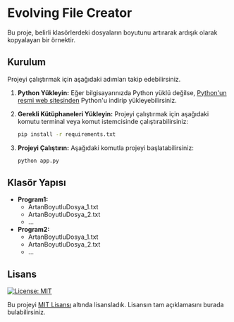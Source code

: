 # Evolving File Creator

Bu proje, belirli klasörlerdeki dosyaların boyutunu artırarak ardışık olarak kopyalayan bir örnektir.

## Kurulum

Projeyi çalıştırmak için aşağıdaki adımları takip edebilirsiniz.

1. **Python Yükleyin:** Eğer bilgisayarınızda Python yüklü değilse, [Python'un resmi web sitesinden](https://www.python.org/downloads/) Python'u indirip yükleyebilirsiniz.

2. **Gerekli Kütüphaneleri Yükleyin:** Projeyi çalıştırmak için aşağıdaki komutu terminal veya komut istemcisinde çalıştırabilirsiniz:

    ```bash
    pip install -r requirements.txt
    ```

3. **Projeyi Çalıştırın:** Aşağıdaki komutla projeyi başlatabilirsiniz:

    ```bash
    python app.py
    ```

## Klasör Yapısı

- **Program1:**
    - ArtanBoyutluDosya_1.txt
    - ArtanBoyutluDosya_2.txt
    - ...
- **Program2:**
    - ArtanBoyutluDosya_1.txt
    - ArtanBoyutluDosya_2.txt
    - ...
 


## Lisans

[![License: MIT](https://img.shields.io/badge/License-MIT-yellow.svg)](https://opensource.org/licenses/MIT)

Bu projeyi [MIT Lisansı](https://opensource.org/licenses/MIT) altında lisansladık. Lisansın tam açıklamasını burada bulabilirsiniz.
